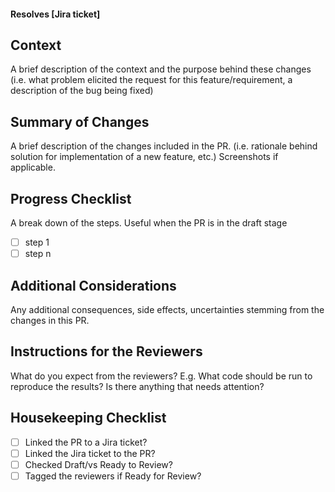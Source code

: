 #### Resolves [Jira ticket]

## Context 

A brief description of the context and the purpose behind these changes (i.e. what problem elicited the request for this feature/requirement, a description of the bug being fixed)

## Summary of Changes
A brief description of the changes included in the PR. (i.e. rationale behind solution for implementation of a new feature, etc.) Screenshots if applicable.

## Progress Checklist
A break down of the steps. Useful when the PR is in the draft stage
- [ ] step 1 
- [ ] step n

## Additional Considerations
Any additional consequences, side effects, uncertainties stemming from the changes in this PR.

## Instructions for the Reviewers
What do you expect from the reviewers? E.g. What code should be run to reproduce the results? Is there anything that needs attention? 

## Housekeeping Checklist
- [ ] Linked the PR to a Jira ticket?
- [ ] Linked the Jira ticket to the PR?
- [ ] Checked Draft/vs Ready to Review?
- [ ] Tagged the reviewers if Ready for Review?
